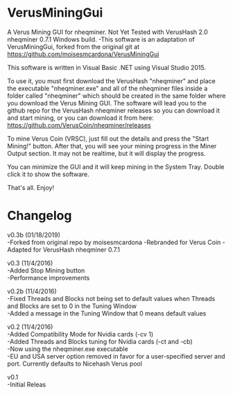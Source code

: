 # VerusMiningGui
A Verus Mining GUI for nheqminer. Not Yet Tested with VerusHash 2.0 nheqminer 0.7.1 Windows build.
    -This software is an adaptation of VerusMiningGui, forked from the original git at https://github.com/moisesmcardona/VerusMiningGui

This software is written in Visual Basic .NET using Visual Studio 2015.

To use it, you must first download the VerusHash "nheqminer" and place the executable "nheqminer.exe" and all of the nheqminer files inside a folder called "nheqminer" which should be created in the same folder where you download the Verus Mining GUI. The software will lead you to the github repo for the VerusHash nheqminer releases so you can download it and start mining, or you can download it from here: https://github.com/VerusCoin/nheqminer/releases

To mine Verus Coin (VRSC), just fill out the details and press the "Start Mining!" button. After that, you will see your mining progress in the Miner Output section. It may not be realtime, but it will display the progress.

You can minimize the GUI and it will keep mining in the System Tray. Double click it to show the software.

That's all. Enjoy!

# Changelog
v0.3b (01/18/2019) </br>
-Forked from original repo by moisesmcardona
-Rebranded for Verus Coin
-Adapted for VerusHash nheqminer 0.7.1

v0.3 (11/4/2016) </br>
-Added Stop Mining button </br>
-Performance improvements

v0.2b (11/4/2016)</br>
-Fixed Threads and Blocks not being set to default values when Threads and Blocks are set to 0 in the Tuning Window</br>
-Added a message in the Tuning Window that 0 means default values

v0.2 (11/4/2016)</br>
-Added Compatibility Mode for Nvidia cards (-cv 1)</br>
-Added Threads and Blocks tuning for Nvidia cards (-ct and -cb)</br>
-Now using the nheqminer.exe executable</br>
-EU and USA server option removed in favor for a user-specified server and port. Currently defaults to Nicehash Verus pool

v0.1</br>
-Initial Releas

